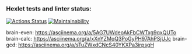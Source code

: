 ### Hexlet tests and linter status:
[![Actions Status](https://github.com/EmonamontE/frontend-project-lvl1/workflows/hexlet-check/badge.svg)](https://github.com/EmonamontE/frontend-project-lvl1/actions)
[![Maintainability](https://api.codeclimate.com/v1/badges/a99a88d28ad37a79dbf6/maintainability)](https://codeclimate.com/github/codeclimate/codeclimate/maintainability)

brain-even: https://asciinema.org/a/5AG7UWdeoAkFbCWTxg9qxQUTo
brain-calc: https://asciinema.org/a/xXnYZMqQ3PoGyPH97AhPSjUJc
brain-gcd: https://asciinema.org/a/sTuZWxdCNcS40YKXPa3irpsgH